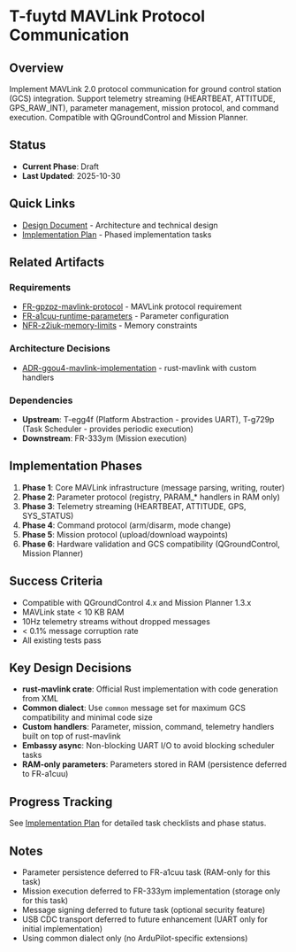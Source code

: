 # T-fuytd MAVLink Protocol Communication

## Overview

Implement MAVLink 2.0 protocol communication for ground control station (GCS) integration. Support telemetry streaming (HEARTBEAT, ATTITUDE, GPS_RAW_INT), parameter management, mission protocol, and command execution. Compatible with QGroundControl and Mission Planner.

## Status

- **Current Phase**: Draft
- **Last Updated**: 2025-10-30

## Quick Links

- [Design Document](design.md) - Architecture and technical design
- [Implementation Plan](plan.md) - Phased implementation tasks

## Related Artifacts

### Requirements

- [FR-gpzpz-mavlink-protocol](../../requirements/FR-gpzpz-mavlink-protocol.md) - MAVLink protocol requirement
- [FR-a1cuu-runtime-parameters](../../requirements/FR-a1cuu-runtime-parameters.md) - Parameter configuration
- [NFR-z2iuk-memory-limits](../../requirements/NFR-z2iuk-memory-limits.md) - Memory constraints

### Architecture Decisions

- [ADR-ggou4-mavlink-implementation](../../adr/ADR-ggou4-mavlink-implementation.md) - rust-mavlink with custom handlers

### Dependencies

- **Upstream**: T-egg4f (Platform Abstraction - provides UART), T-g729p (Task Scheduler - provides periodic execution)
- **Downstream**: FR-333ym (Mission execution)

## Implementation Phases

1. **Phase 1**: Core MAVLink infrastructure (message parsing, writing, router)
2. **Phase 2**: Parameter protocol (registry, PARAM\_\* handlers in RAM only)
3. **Phase 3**: Telemetry streaming (HEARTBEAT, ATTITUDE, GPS, SYS_STATUS)
4. **Phase 4**: Command protocol (arm/disarm, mode change)
5. **Phase 5**: Mission protocol (upload/download waypoints)
6. **Phase 6**: Hardware validation and GCS compatibility (QGroundControl, Mission Planner)

## Success Criteria

- Compatible with QGroundControl 4.x and Mission Planner 1.3.x
- MAVLink state < 10 KB RAM
- 10Hz telemetry streams without dropped messages
- < 0.1% message corruption rate
- All existing tests pass

## Key Design Decisions

- **rust-mavlink crate**: Official Rust implementation with code generation from XML
- **Common dialect**: Use `common` message set for maximum GCS compatibility and minimal code size
- **Custom handlers**: Parameter, mission, command, telemetry handlers built on top of rust-mavlink
- **Embassy async**: Non-blocking UART I/O to avoid blocking scheduler tasks
- **RAM-only parameters**: Parameters stored in RAM (persistence deferred to FR-a1cuu)

## Progress Tracking

See [Implementation Plan](plan.md) for detailed task checklists and phase status.

## Notes

- Parameter persistence deferred to FR-a1cuu task (RAM-only for this task)
- Mission execution deferred to FR-333ym implementation (storage only for this task)
- Message signing deferred to future task (optional security feature)
- USB CDC transport deferred to future enhancement (UART only for initial implementation)
- Using common dialect only (no ArduPilot-specific extensions)
